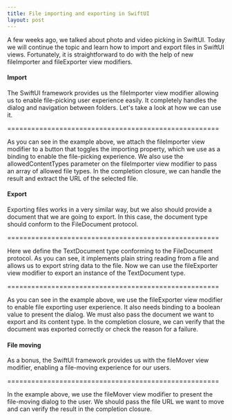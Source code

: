 ```yaml
---
title: File importing and exporting in SwiftUI
layout: post
---
```


A few weeks ago, we talked about photo and video picking in SwiftUI. Today we will continue the topic and learn how to import and export files in SwiftUI views. Fortunately, it is straightforward to do with the help of new fileImporter and fileExporter view modifiers.

#### Import
The SwiftUI framework provides us the fileImporter view modifier allowing us to enable file-picking user experience easily. It completely handles the dialog and navigation between folders. Let's take a look at how we can use it.

=====================================================

As you can see in the example above, we attach the fileImporter view modifier to a button that toggles the importing property, which we use as a binding to enable the file-picking experience. We also use the allowedContentTypes parameter on the fileImporter view modifier to pass an array of allowed file types. In the completion closure, we can handle the result and extract the URL of the selected file.

#### Export
Exporting files works in a very similar way, but we also should provide a document that we are going to export. In this case, the document type should conform to the FileDocument protocol.

=====================================================

Here we define the TextDocument type conforming to the FileDocument protocol. As you can see, it implements plain string reading from a file and allows us to export string data to the file. Now we can use the fileExporter view modifier to export an instance of the TextDocument type.

=====================================================

As you can see in the example above, we use the fileExporter view modifier to enable file exporting user experience. It also needs binding to a boolean value to present the dialog. We must also pass the document we want to export and its content type. In the completion closure, we can verify that the document was exported correctly or check the reason for a failure.

#### File moving
As a bonus, the SwiftUI framework provides us with the fileMover view modifier, enabling a file-moving experience for our users.

=====================================================

In the example above, we use the fileMover view modifier to present the file-moving dialog to the user. We should pass the file URL we want to move and can verify the result in the completion closure.
